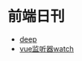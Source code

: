 # 前端日刊

* [deep](https://vue-loader.vuejs.org/guide/scoped-css.html#deep-selectors)
* [vue监听器watch](https://blog.csdn.net/m0_37068028/article/details/79813070)
